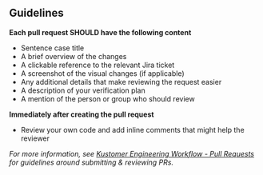 ## Guidelines

**Each pull request SHOULD have the following content**
- Sentence case title
- A brief overview of the changes
- A clickable reference to the relevant Jira ticket
- A screenshot of the visual changes (if applicable)
- Any additional details that make reviewing the request easier
- A description of your verification plan
- A mention of the person or group who should review

**Immediately after creating the pull request**
- Review your own code and add inline comments that might help the reviewer

*For more information, see [Kustomer Engineering Workflow - Pull Requests](https://docs.google.com/document/d/1IYjK4dAwWIqit-CO4fGMYd46TLD5kVfi4ZVLbBN-YEw/edit#heading=h.hwcfi0yeczv) for guidelines around submitting & reviewing PRs.*
